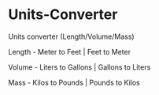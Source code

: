 # Units-Converter
Units converter (Length/Volume/Mass)

Length - Meter to Feet | Feet to Meter

Volume - Liters to Gallons | Gallons to Liters

Mass - Kilos to Pounds | Pounds to Kilos
